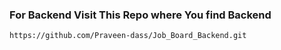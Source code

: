 ### For Backend Visit This Repo where You find Backend
    https://github.com/Praveen-dass/Job_Board_Backend.git
